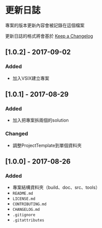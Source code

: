 ﻿# 更新日誌

專案的版本更新內容會被記錄在這個檔案

更新日誌的格式將會基於 [Keep a Changelog](http://keepachangelog.com/en/1.0.0/)

## [1.0.2] - 2017-09-02
### Added
- 加入VSIX建立專案

## [1.0.1] - 2017-08-29
### Added
- 加入把專案拆兩個的solution
### Changed
- 調整ProjectTemplate到單個資料夾

## [1.0.0] - 2017-08-26
### Added
- 專案結構資料夾（build、doc、src、tools）
- `README.md`
- `LICENSE.md`
- `CONTRIBUTING.md`
- `CHANGELOG.md`
- `.gitignore`
- `.gitattributes`